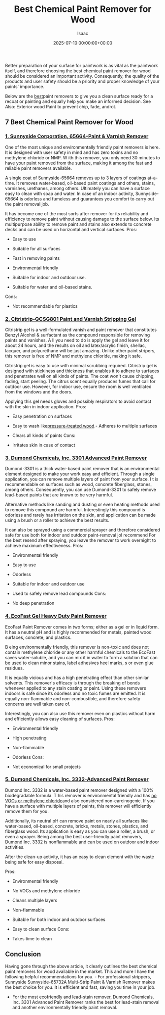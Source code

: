 ﻿---
title: Best Chemical Paint Remover for Wood
description: Better preparation of your surface for paintwork is as vital as the paintwork itself, and therefore choosing the best chemical paint remover for wood should...
slug: /best-chemical-paint-remover-for-wood/
date: 2025-07-10 00:00:00+00:00
lastmod: 2025-07-10 00:00:00+03:00
author: Isaac
categories:

- Paint

- Product Reviews
tags:

- paint

- best

- chemical
layout: post
---

Better preparation of your surface for paintwork is as vital as the paintwork itself, and therefore choosing the best chemical paint remover for wood should be considered an important activity. Consequently, the quality of the products and user safety should be a priority and proper knowledge of your paints' importance.

Below are the [best](https://pestpolicy.com/best-acrylic-paint-for-pouring/)paint removers to give you a clean surface ready for a recoat or painting and equally help you make an informed decision. See Also: Exterior wood Paint to prevent chip, fade, androt.

##  7 Best Chemical Paint Remover for Wood

###  [1. Sunnyside Corporation, 65664-Paint & Varnish Remover](https://www.amazon.com/dp/B000TUHPAY/?tag=p-policy-20)

One of the most unique and environmentally friendly paint removers is here. It is designed with user safety in mind and has zero toxins and no methylene chloride or NMP. W ith this remover, you only need 30 minutes to have your paint removed from the surface, making it among the fast and reliable paint removers available.

A single coat of Sunnyside-65664 removes up to 3 layers of coatings at-a-time. It removes water-based, oil-based paint coatings and others, stains, varnishes, urethanes, among others. Ultimately you can have a surface easy to clean with soap and water. In case of an indoor activity, Sunnyside-65664 is odorless and fumeless and guarantees you comfort to carry out the paint removal job.

It has become one of the most sorts after remover for its reliability and efficiency to remove paint without causing damage to the surface below. Its multipurpose ability to remove paint and stains also extends to concrete decks and can be used on horizontal and vertical surfaces.
Pros:

- Easy to use

- Suitable for all surfaces

- Fast in removing paints

- Environmental friendly

- Suitable for indoor and outdoor use.

- Suitable for water and oil-based stains.

Cons:

- Not recommendable for plastics

###  [2. Citristrip-QCSG801 Paint and Varnish Stripping Gel](https://www.amazon.com/dp/B07LF8T6PM/?tag=p-policy-20)

Citristrip gel is a well-formulated vanish and paint remover that constitutes Benzyl Alcohol & surfactant as the compound responsible for removing paints and vanishes. A ll you need to do is apply the gel and leave it for about 24 hours, and the results on oil and latex/acrylic finish, shellac, lacquer, and polyurethane will be just amazing. Unlike other paint stripers, this remover is free of NMP and methylene chloride, making it safe.

Citristrip gel is easy to use with minimal scrubbing required. Citristrip gel is designed with stickiness and thickness that enables it to adhere to surfaces and penetrates well on all kinds of paints. The coat won't cause chipping, fading, start peeling. The citrus scent equally produces fumes that call for outdoor use. However, for indoor use, ensure the room is well ventilated from the windows and the doors.

Applying this gel needs gloves and possibly respirators to avoid contact with the skin in indoor application.
Pros:

- Easy penetration on surfaces

- Easy to wash like[pressure-treated wood](https://pestpolicy.com/best-deck-sealer-for-pressure-treated-wood/).- Adheres to multiple surfaces

- Clears all kinds of paints Cons:

- Irritates skin in case of contact

###  [3. Dumond Chemicals, Inc. 3301 Advanced Paint Remover](https://www.amazon.com/dp/B08HQD44DH/?tag=p-policy-20)

Dumond-3301 is a thick water-based paint remover that is an environmental element designed to make your work easy and efficient. Through a single application, you can remove multiple layers of paint from your surface. I t is recommendable on surfaces such as wood, concrete fiberglass, stones, among others. Consequently, you can use Dumond-3301 to safely remove lead-based paints that are known to be very harmful.

Alternative methods like sanding and dusting or even heating methods used to remove this compound are harmful. Interestingly this compound is odorless and rarely has irritation on the skin, and application can be made using a brush or a roller to achieve the best results.

It can also be sprayed using a commercial sprayer and therefore considered safe for use both for indoor and outdoor paint-removal joI recommend For the best resend after spraying, you leave the remover to work overnight to achieve maximum effectiveness.
Pros:

- Environmental friendly

- Easy to use

- Odorless

- Suitable for indoor and outdoor use

- Used to safely remove lead compounds Cons:

- No deep penetration

###  [4. EcoFast Gel Heavy Duty Paint Remover](https://www.amazon.com/dp/B00KY3053A/?tag=p-policy-20)

EcoFast Paint Remover comes in two forms; either as a gel or in liquid form. It has a neutral pH and is highly recommended for metals, painted wood surfaces, concrete, and plastics.

B eing environmentally friendly, this remover is non-toxic and does not contain methylene chloride or any other harmful chemicals to the EcoFast saves water-soluble, and you can mix it in water to form a solution that can be used to clean minor stains, label adhesives heel marks, s or even glue residues.

It is equally vicious and has a high penetrating effect than other similar solvents. This remover's efficacy is through the breaking of bonds whenever applied to any stain coating or paint. Using these removers indoors is safe since its odorless and no toxic fumes are emitted. It is equally non-flammable and non-combustible, and therefore safety concerns are well taken care of.

Interestingly, you can also use this remover even on plastics without harm and efficiently allows easy cleaning of surfaces.
Pros:

- Environmental friendly

- High penetrating

- Non-flammable

- Odorless Cons:

- Not economical for small projects

###  [5. Dumond Chemicals, Inc. 3332-Advanced Paint Remover](https://www.amazon.com/dp/B08M5JF9S8/?tag=p-policy-20)

Dumond Inc. 3332 is a water-based paint remover designed with a 100% biodegradable formula. T his remover is environmental friendly and has [no VOCs or methylene chloride](https://pestpolicy.com/best-baby-safe-paint-for-crib/)and also considered non-carcinogenic. If you have a surface with multiple layers of paints, this remover will efficiently remove them for you.

Additionally, its neutral pH can remove paint on nearly all surfaces like water-based, oil-based, concrete, bricks, metals, stones, plastics, and fiberglass wood. Its application is easy as you can use a roller, a brush, or even a sprayer. Being among the best user-friendly paint removers, Dumond Inc. 3332 is nonflammable and can be used on outdoor and indoor activities.

After the clean-up activity, it has an easy to clean element with the waste being safe for easy disposal.

Pros:

- Environmental friendly

- No VOCs and methylene chloride

- Cleans multiple layers

- Non-flammable

- Suitable for both indoor and outdoor surfaces

- Easy to clean surface Cons:

- Takes time to clean

##  Conclusion

Having gone through the above article, it clearly outlines the best chemical paint removers for wood available in the market. This and more I have the following helpful recommendations for you. - For professional strippers, Sunnyside Sunnyside-65732A Multi-Strip Paint & Varnish Remover makes the best choice for you. It is efficient and fast, saving you time in your job.

- For the most ecofriendly and lead-stain remover, Dumond Chemicals, Inc. 3301 Advanced Paint Remover ranks the best for lead-stain removal and another environmentally friendly paint removal.

